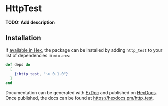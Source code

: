 # HttpTest

**TODO: Add description**

## Installation

If [available in Hex](https://hex.pm/docs/publish), the package can be installed
by adding `http_test` to your list of dependencies in `mix.exs`:

```elixir
def deps do
  [
    {:http_test, "~> 0.1.0"}
  ]
end
```

Documentation can be generated with [ExDoc](https://github.com/elixir-lang/ex_doc)
and published on [HexDocs](https://hexdocs.pm). Once published, the docs can
be found at <https://hexdocs.pm/http_test>.

